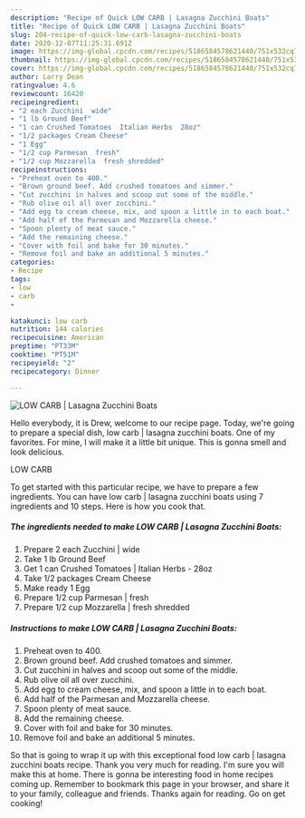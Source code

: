 ```yaml
---
description: "Recipe of Quick LOW CARB | Lasagna Zucchini Boats"
title: "Recipe of Quick LOW CARB | Lasagna Zucchini Boats"
slug: 204-recipe-of-quick-low-carb-lasagna-zucchini-boats
date: 2020-12-07T11:25:31.691Z
image: https://img-global.cpcdn.com/recipes/5186584578621440/751x532cq70/low-carb-lasagna-zucchini-boats-recipe-main-photo.jpg
thumbnail: https://img-global.cpcdn.com/recipes/5186584578621440/751x532cq70/low-carb-lasagna-zucchini-boats-recipe-main-photo.jpg
cover: https://img-global.cpcdn.com/recipes/5186584578621440/751x532cq70/low-carb-lasagna-zucchini-boats-recipe-main-photo.jpg
author: Larry Dean
ratingvalue: 4.6
reviewcount: 16420
recipeingredient:
- "2 each Zucchini  wide"
- "1 lb Ground Beef"
- "1 can Crushed Tomatoes  Italian Herbs  28oz"
- "1/2 packages Cream Cheese"
- "1 Egg"
- "1/2 cup Parmesan  fresh"
- "1/2 cup Mozzarella  fresh shredded"
recipeinstructions:
- "Preheat oven to 400."
- "Brown ground beef. Add crushed tomatoes and simmer."
- "Cut zucchini in halves and scoop out some of the middle."
- "Rub olive oil all over zucchini."
- "Add egg to cream cheese, mix, and spoon a little in to each boat."
- "Add half of the Parmesan and Mozzarella cheese."
- "Spoon plenty of meat sauce."
- "Add the remaining cheese."
- "Cover with foil and bake for 30 minutes."
- "Remove foil and bake an additional 5 minutes."
categories:
- Recipe
tags:
- low
- carb
- 

katakunci: low carb  
nutrition: 144 calories
recipecuisine: American
preptime: "PT33M"
cooktime: "PT51M"
recipeyield: "2"
recipecategory: Dinner

---
```



![LOW CARB | Lasagna Zucchini Boats](https://img-global.cpcdn.com/recipes/5186584578621440/751x532cq70/low-carb-lasagna-zucchini-boats-recipe-main-photo.jpg)

Hello everybody, it is Drew, welcome to our recipe page. Today, we're going to prepare a special dish, low carb | lasagna zucchini boats. One of my favorites. For mine, I will make it a little bit unique. This is gonna smell and look delicious.



LOW CARB 

To get started with this particular recipe, we have to prepare a few ingredients. You can have low carb | lasagna zucchini boats using 7 ingredients and 10 steps. Here is how you cook that.

<!--inarticleads1-->

##### The ingredients needed to make LOW CARB | Lasagna Zucchini Boats:

1. Prepare 2 each Zucchini | wide
1. Take 1 lb Ground Beef
1. Get 1 can Crushed Tomatoes | Italian Herbs - 28oz
1. Take 1/2 packages Cream Cheese
1. Make ready 1 Egg
1. Prepare 1/2 cup Parmesan | fresh
1. Prepare 1/2 cup Mozzarella | fresh shredded




<!--inarticleads2-->

##### Instructions to make LOW CARB | Lasagna Zucchini Boats:

1. Preheat oven to 400.
1. Brown ground beef. Add crushed tomatoes and simmer.
1. Cut zucchini in halves and scoop out some of the middle.
1. Rub olive oil all over zucchini.
1. Add egg to cream cheese, mix, and spoon a little in to each boat.
1. Add half of the Parmesan and Mozzarella cheese.
1. Spoon plenty of meat sauce.
1. Add the remaining cheese.
1. Cover with foil and bake for 30 minutes.
1. Remove foil and bake an additional 5 minutes.




So that is going to wrap it up with this exceptional food low carb | lasagna zucchini boats recipe. Thank you very much for reading. I'm sure you will make this at home. There is gonna be interesting food in home recipes coming up. Remember to bookmark this page in your browser, and share it to your family, colleague and friends. Thanks again for reading. Go on get cooking!
